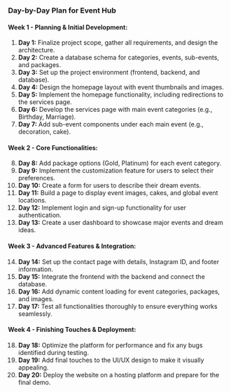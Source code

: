 ### **Day-by-Day Plan for Event Hub**
#### Week 1 - Planning & Initial Development:
1. **Day 1:** Finalize project scope, gather all requirements, and design the architecture.
2. **Day 2:** Create a database schema for categories, events, sub-events, and packages.
3. **Day 3:** Set up the project environment (frontend, backend, and database).
4. **Day 4:** Design the homepage layout with event thumbnails and images.
5. **Day 5:** Implement the homepage functionality, including redirections to the services page.
6. **Day 6:** Develop the services page with main event categories (e.g., Birthday, Marriage).
7. **Day 7:** Add sub-event components under each main event (e.g., decoration, cake).

#### Week 2 - Core Functionalities:
8. **Day 8:** Add package options (Gold, Platinum) for each event category.
9. **Day 9:** Implement the customization feature for users to select their preferences.
10. **Day 10:** Create a form for users to describe their dream events.
11. **Day 11:** Build a page to display event images, cakes, and global event locations.
12. **Day 12:** Implement login and sign-up functionality for user authentication.
13. **Day 13:** Create a user dashboard to showcase major events and dream ideas.

#### Week 3 - Advanced Features & Integration:
14. **Day 14:** Set up the contact page with details, Instagram ID, and footer information.
15. **Day 15:** Integrate the frontend with the backend and connect the database.
16. **Day 16:** Add dynamic content loading for event categories, packages, and images.
17. **Day 17:** Test all functionalities thoroughly to ensure everything works seamlessly.

#### Week 4 - Finishing Touches & Deployment:
18. **Day 18:** Optimize the platform for performance and fix any bugs identified during testing.
19. **Day 19:** Add final touches to the UI/UX design to make it visually appealing.
20. **Day 20:** Deploy the website on a hosting platform and prepare for the final demo.






